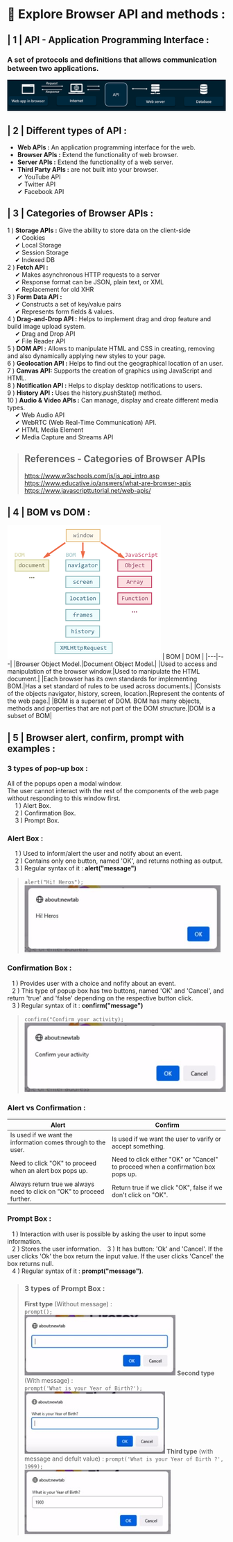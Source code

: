 # 🎯 **Explore Browser API and methods :**
## | 1 | API - Application Programming Interface :

### A set of protocols and definitions that allows communication between two applications.
![image](images/Api.PNG)

## | 2 | Different types of API :

 - **Web APIs :** An application programming interface for the web.
 - **Browser APIs :** Extend the functionality of web browser.
 - **Server APIs :** Extend the functionality of a web server.
 - **Third Party APIs :** are not built into your browser.<br>
✔ YouTube API<br>
✔ Twitter API<br>
✔ Facebook API
## | 3 | Categories of Browser APIs :

1 ) **Storage APIs :** Give the ability to store data on the client-side<br>
&emsp; ✔ Cookies<br>
&emsp; ✔ Local Storage<br>
&emsp; ✔ Session Storage<br>
&emsp; ✔ Indexed DB <br>
2 ) **Fetch API :** <br>
&emsp; ✔ Makes asynchronous HTTP requests to a server<br>
&emsp; ✔ Response format can be JSON, plain text, or XML<br>
&emsp; ✔ Replacement for old XHR <br>
3 ) **Form Data API :** <br>
&emsp; ✔ Constructs a set of key/value pairs<br>
&emsp; ✔ Represents form fields & values.<br>
4 ) **Drag-and-Drop API :** Helps to implement drag and drop feature and build image upload system.<br>
&emsp; ✔ Drag and Drop API <br>
&emsp; ✔ File Reader API <br>
5 ) **DOM API :** Allows to manipulate HTML and CSS in creating, removing and also dynamically applying new styles to your page.<br>
6 ) **Geolocation API :** Helps to find out the geographical location of an user.<br>
7 ) **Canvas API:** Supports the creation of graphics using JavaScript and HTML.<br>
8 ) **Notification API :** Helps to display desktop notifications to users.<br>
9 ) **History API :** Uses the history.pushState() method.<br>
10 ) **Audio & Video APIs :** Can manage, display and create different media types.<br>
&emsp; ✔ Web Audio API<br>
&emsp; ✔ WebRTC (Web Real-Time Communication) API.<br>
&emsp; ✔ HTML Media Element<br>
&emsp; ✔ Media Capture and Streams API <br>
>## References - Categories of Browser APIs
>https://www.w3schools.com/js/js_api_intro.asp <br>
>https://www.educative.io/answers/what-are-browser-apis <br>
>https://www.javascripttutorial.net/web-apis/
## | 4 | BOM vs DOM :

![image](images/BOMvsDOM.JPG) 
| BOM | DOM |
|---|---|
|Browser Object Model.|Document Object Model.|
|Used to access and manipulation of the browser window.|Used to manipulate the HTML document.|
|Each browser has its own standards for implementing BOM.|Has a set standard of rules to be used across documents.|
|Consists of the objects navigator, history, screen, location.|Represent the contents of the web page.|
|BOM is a superset of DOM. BOM has many objects, methods and properties that are not part of the DOM structure.|DOM is a subset of BOM|

## | 5 | Browser alert, confirm, prompt with examples :
### **3 types of pop-up box :** <br>
All of the popups open a modal window.<br>
The user cannot interact with the rest of the components of the web page without responding to this window first.<br>
&emsp; 1 ) Alert Box. <br>
&emsp; 2 ) Confirmation Box. <br>
&emsp; 3 ) Prompt Box. <br> 
### **Alert Box :**
&emsp; 1 ) Used to inform/alert the user and notify about an event.<br>
&emsp; 2 ) Contains only one button, named 'OK', and returns nothing as output.<br>
&emsp; 3 ) Regular syntax of it : **alert("message")** <br>
>`` alert("Hi! Heros"); ``<br>
> ![image](images/alert.JPG)
### **Confirmation Box :**
&ensp; 1 ) Provides user with a choice and nofify about an event.<br>
&ensp; 2 ) This type of popup box has two buttons, named 'OK' and 'Cancel', and return 'true' and 'false' depending on the respective button click.<br>
&ensp; 3 ) Regular syntax of it : **confirm("message")** <br>
>``confirm("Confirm your activity);``<br>
>![image](images/confirmBox.JPG)
### **Alert vs Confirmation :**
|Alert|Confirm|
|---|---|
|Is used if we want the information comes through to the user.|Is used if we want the user to varify or accept something.|
|Need to click "OK" to proceed when an alert box pops up.|Need to click either "OK" or "Cancel" to proceed when a confirmation box pops up.|
|Always return true we always need to click on "OK" to proceed further.|Return true if we click "OK", false if we don't click on "OK".|
### **Prompt Box :**
&ensp; 1 ) Interaction with user is possible by asking the user to input some information.<br>
&ensp; 2 ) Stores the user information.
&ensp; 3 ) It has button: 'Ok' and 'Cancel'. If the user clicks 'Ok' the box return the input value. If the user clicks 'Cancel' the box returns null.<br>
&ensp; 4 ) Regular syntax of it : **prompt("message")**.
> ### **3 types of Prompt Box :**
> **First type** (Without message) :<br>
> ``prompt();``<br>
> ![image](images/prompt1.JPG)
> **Second type** (With message) :<br>
> ``prompt('What is your Year of Birth?');``<br>
> ![image](images/prompt2.JPG)
> **Third type** (with message and defult value) :
> ``prompt('What is your Year of Birth ?', 1999);``<br>
> ![image](images/prompt3.JPG)